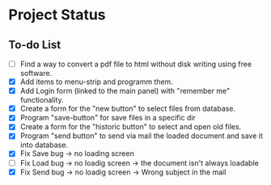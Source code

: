 # Project Status

## To-do List
- [ ] Find a way to convert a pdf file to html without disk writing using free software.
- [X] Add items to menu-strip and programm them.
- [X] Add Login form (linked to the main panel) with "remember me" functionality.
- [X] Create a form for the "new button" to select files from database.
- [X] Program "save-button" for save files in a specific dir
- [X] Create a form for the "historic button" to select and open old files.
- [X] Program "send button" to send via mail the loaded document and save it into database.
- [X] Fix Save bug -> no loading screen
- [ ] Fix Load bug -> no loadig screen -> the document isn't always loadable
- [X] Fix Send bug -> no loadig screen -> Wrong subject in the mail
